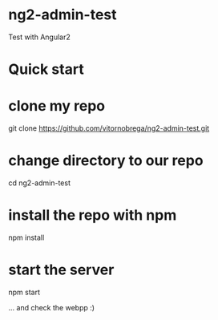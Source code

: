 # ng2-admin-test
Test with Angular2

# Quick start
# clone my repo
git clone https://github.com/vitornobrega/ng2-admin-test.git

# change directory to our repo
cd ng2-admin-test

# install the repo with npm
npm install

# start the server
npm start

... and check the webpp :)